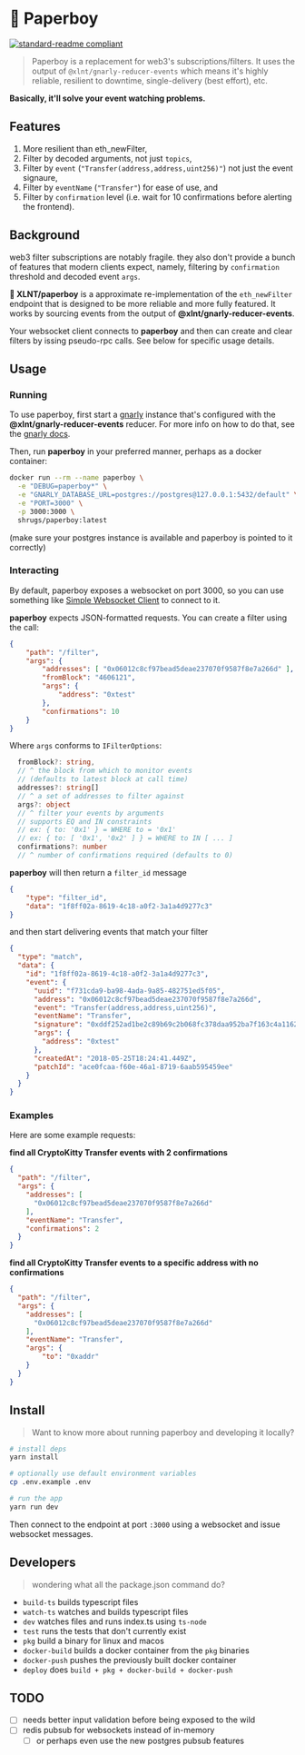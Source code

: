 # 📰 Paperboy

[![standard-readme compliant](https://img.shields.io/badge/readme%20style-standard-brightgreen.svg?style=flat-square)](https://github.com/RichardLitt/standard-readme)


> Paperboy is a replacement for web3's subscriptions/filters. It uses the output of `@xlnt/gnarly-reducer-events` which means it's highly reliable, resilient to downtime, single-delivery (best effort), etc.

**Basically, it'll solve your event watching problems.**

## Features

1. More resilient than eth_newFilter,
2. Filter by decoded arguments, not just `topics`,
3. Filter by `event` (`"Transfer(address,address,uint256)"`) not just the event signaure,
4. Filter by `eventName` (`"Transfer"`) for ease of use, and
5. Filter by `confirmation` level (i.e. wait for 10 confirmations before alerting the frontend).

## Background

web3 filter subscriptions are notably fragile. they also don't provide a bunch of features that modern clients expect, namely, filtering by `confirmation` threshold and decoded event `args`.

**📰 XLNT/paperboy** is a approximate re-implementation of the `eth_newFilter` endpoint that is designed to be more reliable and more fully featured. It works by sourcing events from the output of **@xlnt/gnarly-reducer-events**.

Your websocket client connects to **paperboy** and then can create and clear filters by issing pseudo-rpc calls. See below for specific usage details.

## Usage

### Running

To use paperboy, first start a [gnarly](https://github.com/XLNT/gnarly) instance that's configured with the **@xlnt/gnarly-reducer-events** reducer. For more info on how to do that, see the [gnarly docs](https://github.com/XLNT/gnarly).

Then, run **paperboy** in your preferred manner, perhaps as a docker container:

```bash
docker run --rm --name paperboy \
  -e "DEBUG=paperboy*" \
  -e "GNARLY_DATABASE_URL=postgres://postgres@127.0.0.1:5432/default" \
  -e "PORT=3000" \
  -p 3000:3000 \
  shrugs/paperboy:latest
```

(make sure your postgres instance is available and paperboy is pointed to it correctly)

### Interacting

By default, paperboy exposes a websocket on port 3000, so you can use something like [Simple Websocket Client](https://chrome.google.com/webstore/detail/simple-websocket-client/pfdhoblngboilpfeibdedpjgfnlcodoo) to connect to it.

**paperboy** expects JSON-formatted requests. You can create a filter using the call:

```json
{
    "path": "/filter",
    "args": {
        "addresses": [ "0x06012c8cf97bead5deae237070f9587f8e7a266d" ],
        "fromBlock": "4606121",
        "args": {
            "address": "0xtest"
        },
        "confirmations": 10
    }
}
```

Where `args` conforms to `IFilterOptions`:

```ts
  fromBlock?: string,
  // ^ the block from which to monitor events
  // (defaults to latest block at call time)
  addresses?: string[]
  // ^ a set of addresses to filter against
  args?: object
  // ^ filter your events by arguments
  // supports EQ and IN constraints
  // ex: { to: '0x1' } = WHERE to = '0x1'
  // ex: { to: [ '0x1', '0x2' ] } = WHERE to IN [ ... ]
  confirmations?: number
  // ^ number of confirmations required (defaults to 0)
```

**paperboy** will then return a `filter_id` message

```json
{
    "type": "filter_id",
    "data": "1f8ff02a-8619-4c18-a0f2-3a1a4d9277c3"
}
```

and then start delivering events that match your filter

```json
{
  "type": "match",
  "data": {
    "id": "1f8ff02a-8619-4c18-a0f2-3a1a4d9277c3",
    "event": {
      "uuid": "f731cda9-ba98-4ada-9a85-482751ed5f05",
      "address": "0x06012c8cf97bead5deae237070f9587f8e7a266d",
      "event": "Transfer(address,address,uint256)",
      "eventName": "Transfer",
      "signature": "0xddf252ad1be2c89b69c2b068fc378daa952ba7f163c4a11628f55a4df523b3ef",
      "args": {
        "address": "0xtest"
      },
      "createdAt": "2018-05-25T18:24:41.449Z",
      "patchId": "ace0fcaa-f60e-46a1-8719-6aab595459ee"
    }
  }
}
```

### Examples

Here are some example requests:

**find all CryptoKitty Transfer events with 2 confirmations**

```json
{
  "path": "/filter",
  "args": {
    "addresses": [
      "0x06012c8cf97bead5deae237070f9587f8e7a266d"
    ],
    "eventName": "Transfer",
    "confirmations": 2
  }
}
```

**find all CryptoKitty Transfer events to a specific address with no confirmations**

```json
{
  "path": "/filter",
  "args": {
    "addresses": [
      "0x06012c8cf97bead5deae237070f9587f8e7a266d"
    ],
    "eventName": "Transfer",
    "args": {
        "to": "0xaddr"
    }
  }
}
```


## Install

> Want to know more about running paperboy and developing it locally?

```bash
# install deps
yarn install

# optionally use default environment variables
cp .env.example .env

# run the app
yarn run dev
```

Then connect to the endpoint at port `:3000` using a websocket and issue websocket messages.

## Developers

> wondering what all the package.json command do?

- `build-ts` builds typescript files
- `watch-ts` watches and builds typescript files
- `dev` watches files and runs index.ts using `ts-node`
- `test` runs the tests that don't currently exist
- `pkg` build a binary for linux and macos
- `docker-build` builds a docker container from the `pkg` binaries
- `docker-push` pushes the previously built docker container
- `deploy` does `build + pkg + docker-build + docker-push`


## TODO

- [ ] needs better input validation before being exposed to the wild
- [ ] redis pubsub for websockets instead of in-memory
  - [ ] or perhaps even use the new postgres pubsub features
